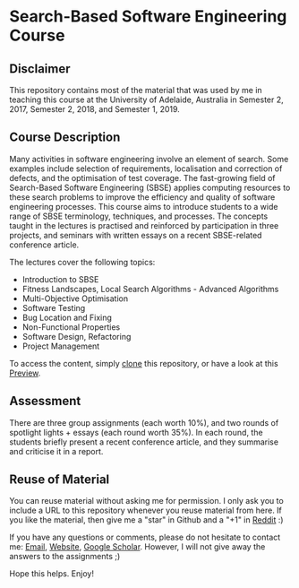 # Search-Based Software Engineering Course

## Disclaimer

This repository contains most of the material that was used by me in teaching this course at the University of Adelaide, Australia in Semester 2, 2017, Semester 2, 2018, and Semester 1, 2019.

## Course Description

Many activities in software engineering involve an element of search. Some examples include selection of requirements, localisation and correction of defects, and the optimisation of test coverage. The fast-growing field of Search-Based Software Engineering (SBSE) applies computing resources to these search problems to improve the efficiency and quality of software engineering processes.
This course aims to introduce students to a wide range of SBSE terminology, techniques, and processes. The concepts taught in the lectures is practised and reinforced by participation in three projects, and seminars with written essays on a recent SBSE-related conference article.

The lectures cover the following topics:
- Introduction to SBSE
- Fitness Landscapes, Local Search Algorithms - Advanced Algorithms
- Multi-Objective Optimisation
- Software Testing
- Bug Location and Fixing
- Non-Functional Properties
- Software Design, Refactoring
- Project Management

To access the content, simply [clone](https://www.google.com.au/search?q=github+how+to+clone+a+repository&cad=h) this repository, or have a look at this [Preview](http://htmlpreview.github.io/?https://github.com/markuswagnergithub/SBSEcourse/blob/master/course.html).

## Assessment

There are three group assignments (each worth 10%), and two rounds of spotlight lights + essays (each round worth 35%). In each round, the students briefly present a recent conference article, and they summarise and criticise it in a report.

## Reuse of Material

You can reuse material without asking me for permission. 
I only ask you to include a URL to this repository whenever you reuse material from here. 
If you like the material, then give me a "star" in Github and a "+1" in [Reddit](https://www.reddit.com/r/CompIntellCourses/comments/73kn7s/searchbased_software_engineering/) :)

If you have any questions or comments, please do not hesitate to contact me: [Email](mailto:markus.wagner@adelaide.edu.au), [Website](http://cs.adelaide.edu.au/~markus/), [Google Scholar](https://scholar.google.com.au/citations?user=9cbh6PoAAAAJ&hl=en). However, I will not give away the answers to the assignments ;)

Hope this helps. Enjoy!

